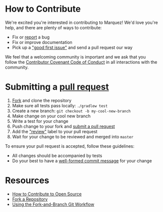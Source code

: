 # How to Contribute

We're excited you're interested in contributing to Marquez! We'd love you're help, and there are plenty of ways to contribute:

* Fix or [report](https://github.com/MarquezProject/marquez/issues/new) a bug
* Fix or improve documentation
* Pick up a ["good first issue"](https://github.com/MarquezProject/marquez/labels/good%20first%20issue) and send a pull request our way

We feel that a welcoming community is important and we ask that you follow the [Contributor Covenant Code of Conduct](CODE_OF_CONDUCT.md) in all interactions with the community.

# Submitting a [pull request](https://help.github.com/articles/about-pull-requests)

1. [Fork](https://github.com/MarquezProject/marquez/fork) and clone the repository
2. Make sure all tests pass locally: `./gradlew test`
3. Create a new branch: `git checkout -b my-cool-new-branch`
4. Make change on your cool new branch
5. Write a test for your change
6. Push change to your fork and [submit a pull request](https://github.com/MarquezProject/marquez/compare)
7. Add the ["review"](https://github.com/MarquezProject/marquez/labels/review) label to your pull request
8. Wait for your change to be reviewed and merged into `master`

To ensure your pull request is accepted, follow these guidelines:

* All changes should be accompanied by tests
* Do your best to have a [well-formed commit message](https://tbaggery.com/2008/04/19/a-note-about-git-commit-messages.html) for your change

# Resources

* [How to Contribute to Open Source](https://opensource.guide/how-to-contribute)
* [Fork a Repository](https://help.github.com/articles/fork-a-repo)
* [Using the Fork-and-Branch Git Workflow](https://blog.scottlowe.org/2015/01/27/using-fork-branch-git-workflow)
